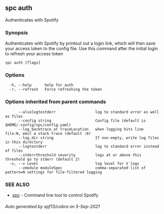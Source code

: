 ## spc auth

Authenticates with Spotify

### Synopsis

Authenticates with Spotify by printout out a login link, which will then save your access token to the config file.
Use this command after the initial login to refresh your access token

```
spc auth [flags]
```

### Options

```
  -h, --help      help for auth
  -r, --refresh   Force refreshing the token
```

### Options inherited from parent commands

```
      --alsologtostderr                  log to standard error as well as files
      --config string                    Config file (default is $HOME/.config/spc/config.yaml)
      --log_backtrace_at traceLocation   when logging hits line file:N, emit a stack trace (default :0)
      --log_dir string                   If non-empty, write log files in this directory
      --logtostderr                      log to standard error instead of files
      --stderrthreshold severity         logs at or above this threshold go to stderr (default 2)
  -v, --v Level                          log level for V logs
      --vmodule moduleSpec               comma-separated list of pattern=N settings for file-filtered logging
```

### SEE ALSO

* [spc](spc.md)	 - Command line tool to control Spotify

###### Auto generated by spf13/cobra on 5-Sep-2021
